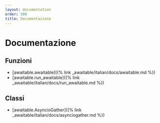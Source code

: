 ```yaml
---
layout: documentation
order: 500
title: Documentazione
---
```

# Documentazione

## Funzioni

* [awaitable.awaitable]({% link _awaitable/italian/docs/awaitable.md %})
* [awaitable.run_awaitable]({% link _awaitable/italian/docs/run_awaitable.md %})

## Classi

* [awaitable.AsyncioGather]({% link _awaitable/italian/docs/asynciogather.md %})
